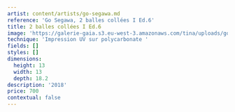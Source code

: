 ```yaml
---
artist: content/artists/go-segawa.md
reference: 'Go Segawa, 2 balles collées I Ed.6'
title: 2 balles collées I Ed.6
image: 'https://galerie-gaia.s3.eu-west-3.amazonaws.com/tina/uploads/go-segawa/galerie-gaia-go segawa-2_balles_collées_I_UV_print_2018.jpg'
technique: 'Impression UV sur polycarbonate '
fields: []
styles: []
dimensions:
  height: 13
  width: 13
  depth: 18.2
description: '2018'
price: 700
contextual: false
---
```


